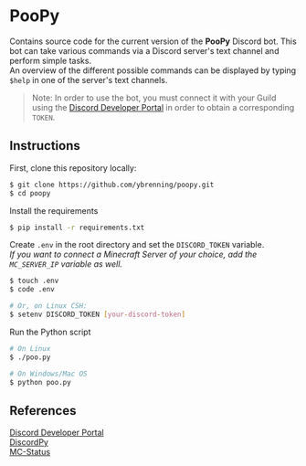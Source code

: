 # PooPy

Contains source code for the current version of the **PooPy** Discord bot.
This bot can take various commands via a Discord server's text channel and perform simple tasks. \
An overview of the different possible commands can be displayed by typing `$help` in one of the server's
text channels.

> Note: In order to use the bot, you must connect it with your Guild using the 
> [Discord Developer Portal](https://discord.com/developers/docs/intro) in order to
> obtain a corresponding `TOKEN`.

## Instructions

First, clone this repository locally:

```bash
$ git clone https://github.com/ybrenning/poopy.git
$ cd poopy
```

Install the requirements

```bash
$ pip install -r requirements.txt
```

Create `.env` in the root directory and set the `DISCORD_TOKEN` variable. \
_If you want to connect a Minecraft Server of your choice, add the `MC_SERVER_IP`
variable as well._

```bash
$ touch .env
$ code .env

# Or, on Linux CSH:
$ setenv DISCORD_TOKEN [your-discord-token]
```

Run the Python script

```bash
# On Linux
$ ./poo.py

# On Windows/Mac OS
$ python poo.py
```

## References

[Discord Developer Portal](https://discord.com/developers/docs/intro) \
[DiscordPy](https://discordpy.readthedocs.io/en/stable/ext/commands/commands.html) \
[MC-Status](https://github.com/py-mine/mcstatus)
